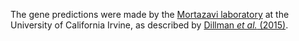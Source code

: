 [//]: # (Created by ./bin/manage_files.pl from ./species/Steinernema_feltiae/PRJNA204661/Steinernema_feltiae_PRJNA204661.annotation.html on Thu Jun 11 13:45:49 2020)
The gene predictions were made by the [Mortazavi laboratory](http://devcell.bio.uci.edu/faculty/ali-mortazavi) at the University of California Irvine, as described by [Dillman _et al._ (2015)](http://europepmc.org/abstract/MED/26392177).
